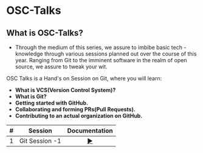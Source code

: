 # OSC-Talks
## What is OSC-Talks?

- Through the medium of this series, we assure to imbibe basic tech - knowledge through various sessions planned out over the course of this year. Ranging from Git to the imminent software in the realm of open source, we assure to tweak your wit. 

OSC Talks is a Hand's on Session on Git, where you will learn:
- **What is VCS(Version Control System)?**
- **What is Git?**
- **Getting started with GitHub.**
- **Collaborating and forming PRs(Pull Requests).**
- **Contributing to an actual organization on GitHub.**

| # | Session | Documentation |
|:-----:| :-----: | :-----------: |
| 1 | Git Session -1 | [:arrow_forward:](https://github.com/Open-Source-Community-VIT-AP/OSC-Talks/blob/main/OSC-Talks-Session-1/README.md#git-session-1) |

